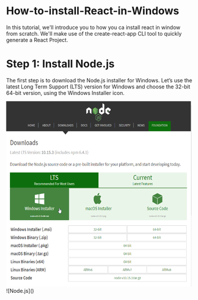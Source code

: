 # How-to-install-React-in-Windows
In this tutorial, we'll introduce you to how you ca install react in window from scratch. We'll make use of the create-react-app CLI tool to quickly generate a React Project.

# Step 1: Install Node.js
The first step is to download the Node.js installer for Windows. Let’s use the latest Long Term Support (LTS) version for Windows and choose the 32-bit 64-bit version, using the Windows Installer icon.

<img src="https://github.com/deepbag/How-to-install-React-in-Windows/blob/master/img/nodejs1.png" alt="Node.js Download" width="500" height="500">
![Node.js]()
